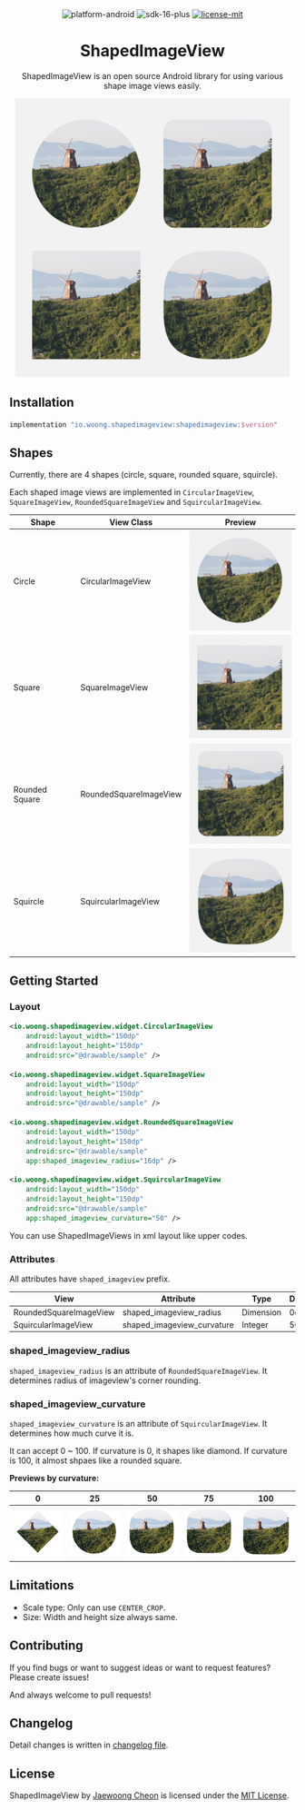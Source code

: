 <div align="center">
    <img alt="platform-android" src="https://img.shields.io/badge/Platform-Android-green?logo=android&logoColor=green">
    <img alt="sdk-16-plus" src="https://img.shields.io/badge/SDK-16%2B-green?logo=android&logoColor=green">
    <a href="./LICENSE"><img alt="license-mit" src="https://img.shields.io/badge/License-MIT-blue?logo=apache&logoColor=blue"></a>
    <h1>ShapedImageView</h1>
    <p>ShapedImageView is an open source Android library for using various shape image views easily.</p>
    <p><img alt="preview" src="./art/preview.png"></p>
</div>

## Installation

```groovy
implementation "io.woong.shapedimageview:shapedimageview:$version"
```

## Shapes

Currently, there are 4 shapes (circle, square, rounded square, squircle).

Each shaped image views are implemented in `CircularImageView`, `SquareImageView`, `RoundedSquareImageView` and `SquircularImageView`.

| Shape | View Class | Preview |
| --- | --- | --- |
| Circle | CircularImageView | <img alt="timg1" src="./art/circular.png" width="196"> |
| Square | SquareImageView | <img alt="timg2" src="./art/square.png" width="196"> |
| Rounded Square | RoundedSquareImageView | <img alt="timg3" src="./art/rounded_square.png" width="196"> |
| Squircle | SquircularImageView | <img alt="timg4" src="./art/squircular.png" width="196"> |

## Getting Started

### Layout

```xml
<io.woong.shapedimageview.widget.CircularImageView
    android:layout_width="150dp"
    android:layout_height="150dp"
    android:src="@drawable/sample" />

<io.woong.shapedimageview.widget.SquareImageView
    android:layout_width="150dp"
    android:layout_height="150dp"
    android:src="@drawable/sample" />

<io.woong.shapedimageview.widget.RoundedSquareImageView
    android:layout_width="150dp"
    android:layout_height="150dp"
    android:src="@drawable/sample"
    app:shaped_imageview_radius="16dp" />

<io.woong.shapedimageview.widget.SquircularImageView
    android:layout_width="150dp"
    android:layout_height="150dp"
    android:src="@drawable/sample"
    app:shaped_imageview_curvature="50" />
```

You can use ShapedImageViews in xml layout like upper codes.

### Attributes

All attributes have `shaped_imageview` prefix.

| View | Attribute | Type | Default | Limitation |
| --- | --- | --- | --- | --- |
| RoundedSquareImageView | shaped_imageview_radius | Dimension | 0dp | |
| SquircularImageView | shaped_imageview_curvature | Integer | 50 | 0 ~ 100 |

### shaped_imageview_radius

`shaped_imageview_radius` is an attribute of `RoundedSquareImageView`.
It determines radius of imageview's corner rounding.

### shaped_imageview_curvature 
`shaped_imageview_curvature` is an attribute of `SquircularImageView`.
It determines how much curve it is.

It can accept 0 ~ 100. If curvature is 0, it shapes like diamond. If curvature is 100, it almost shpaes like a rounded square.

**Previews by curvature:**

| 0 | 25 | 50 | 75 | 100 |
| --- | --- | --- | --- | --- |
| ![c0](./art/squircle_curvature_0.png) | ![c25](./art/squircle_curvature_25.png) | ![c50](./art/squircle_curvature_50.png.png) | ![c75](./art/squircle_curvature_75.png.png) | ![c100](./art/squircle_curvature_100.png) |

## Limitations

- Scale type: Only can use `CENTER_CROP`.
- Size: Width and height size always same.

## Contributing

If you find bugs or want to suggest ideas or want to request features? Please create issues!

And always welcome to pull requests!

## Changelog

Detail changes is written in [changelog file](./CHANGELOG.md).

## License

ShapedImageView by [Jaewoong Cheon](https://github.com/woongdev) is licensed under the [MIT License](./LICENSE).
